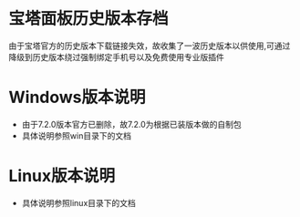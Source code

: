 # 宝塔面板历史版本存档
由于宝塔官方的历史版本下载链接失效，故收集了一波历史版本以供使用,可通过降级到历史版本绕过强制绑定手机号以及免费使用专业版插件

# Windows版本说明
* 由于7.2.0版本官方已删除，故7.2.0为根据已装版本做的自制包
* 具体说明参照win目录下的文档

# Linux版本说明

* 具体说明参照linux目录下的文档

  

